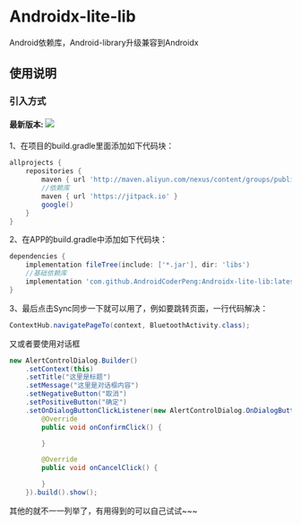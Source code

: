 # Androidx-lite-lib

Android依赖库，Android-library升级兼容到Androidx

## 使用说明

### 引入方式
#### 最新版本: [![](https://jitpack.io/v/AndroidCoderPeng/Androidx-lite-lib.svg)](https://jitpack.io/#AndroidCoderPeng/Androidx-lite-lib)


1、在项目的build.gradle里面添加如下代码块：

``` gradle
allprojects {
    repositories {
        maven { url 'http://maven.aliyun.com/nexus/content/groups/public/' }
        //依赖库
        maven { url 'https://jitpack.io' }
        google()
    }
}
```

2、在APP的build.gradle中添加如下代码块：

``` gradle
dependencies {
    implementation fileTree(include: ['*.jar'], dir: 'libs')
    //基础依赖库
    implementation 'com.github.AndroidCoderPeng:Androidx-lite-lib:latest.integration'
}
```

3、最后点击Sync同步一下就可以用了，例如要跳转页面，一行代码解决：
``` java
ContextHub.navigatePageTo(context, BluetoothActivity.class);
```

又或者要使用对话框
``` java
new AlertControlDialog.Builder()
    .setContext(this)
    .setTitle("这里是标题")
    .setMessage("这里是对话框内容")
    .setNegativeButton("取消")
    .setPositiveButton("确定")
    .setOnDialogButtonClickListener(new AlertControlDialog.OnDialogButtonClickListener() {
        @Override
        public void onConfirmClick() {

        }

        @Override
        public void onCancelClick() {

        }
    }).build().show();
```

其他的就不一一列举了，有用得到的可以自己试试~~~
